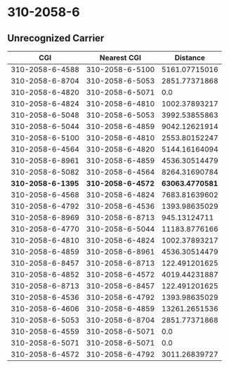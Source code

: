 # 310-2058-6
## Unrecognized Carrier


| CGI | Nearest CGI | Distance |
|-----|-------------|----------|
| 310-2058-6-4588 | 310-2058-6-5100 | 5161.07715016 |
| 310-2058-6-8704 | 310-2058-6-5053 | 2851.77371868 |
| 310-2058-6-4820 | 310-2058-6-5071 | 0.0 |
| 310-2058-6-4824 | 310-2058-6-4810 | 1002.37893217 |
| 310-2058-6-5048 | 310-2058-6-5053 | 3992.53855863 |
| 310-2058-6-5044 | 310-2058-6-4859 | 9042.12621914 |
| 310-2058-6-5100 | 310-2058-6-4810 | 2553.80152247 |
| 310-2058-6-4564 | 310-2058-6-4820 | 5144.16164094 |
| 310-2058-6-8961 | 310-2058-6-4859 | 4536.30514479 |
| 310-2058-6-5082 | 310-2058-6-4564 | 8264.31690784 |
| **310-2058-6-1395** | **310-2058-6-4572** | **63063.4770581** |
| 310-2058-6-4568 | 310-2058-6-4824 | 7683.81639602 |
| 310-2058-6-4792 | 310-2058-6-4536 | 1393.98635029 |
| 310-2058-6-8969 | 310-2058-6-8713 | 945.13124711 |
| 310-2058-6-4770 | 310-2058-6-5044 | 11183.8776166 |
| 310-2058-6-4810 | 310-2058-6-4824 | 1002.37893217 |
| 310-2058-6-4859 | 310-2058-6-8961 | 4536.30514479 |
| 310-2058-6-8457 | 310-2058-6-8713 | 122.491201625 |
| 310-2058-6-4852 | 310-2058-6-4572 | 4019.44231887 |
| 310-2058-6-8713 | 310-2058-6-8457 | 122.491201625 |
| 310-2058-6-4536 | 310-2058-6-4792 | 1393.98635029 |
| 310-2058-6-4606 | 310-2058-6-4859 | 13261.2651536 |
| 310-2058-6-5053 | 310-2058-6-8704 | 2851.77371868 |
| 310-2058-6-4559 | 310-2058-6-5071 | 0.0 |
| 310-2058-6-5071 | 310-2058-6-5071 | 0.0 |
| 310-2058-6-4572 | 310-2058-6-4792 | 3011.26839727 |
